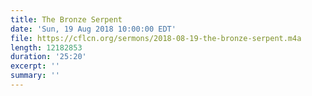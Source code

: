 ```yaml
---
title: The Bronze Serpent
date: 'Sun, 19 Aug 2018 10:00:00 EDT'
file: https://cflcn.org/sermons/2018-08-19-the-bronze-serpent.m4a
length: 12182853
duration: '25:20'
excerpt: ''
summary: ''
---
```

